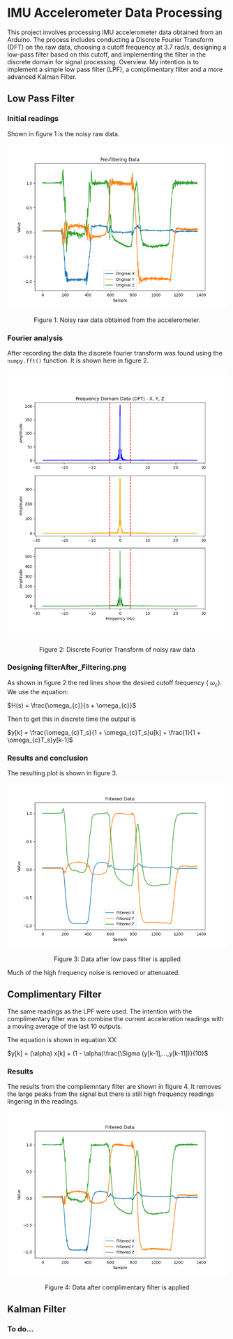 # IMU Accelerometer Data Processing

This project involves processing IMU accelerometer data obtained from an Arduino. The process includes conducting a Discrete Fourier Transform (DFT) on the raw data, choosing a cutoff frequency at 3.7 rad/s, designing a low-pass filter based on this cutoff, and implementing the filter in the discrete domain for signal processing.
Overview. My intention is to implement a simple low pass filter (LPF), a complimentary filter and a more advanced Kalman Filter.

## Low Pass Filter

### Initial readings

Shown in figure 1 is the noisy raw data.

<p align="center">
  <kbd>
    <img src="https://raw.githubusercontent.com/keatinl1/Filter_IMU/main/figs/Pre_Filtering.png">
  </kbd>
</p>
<p align="center">
Figure 1: Noisy raw data obtained from the accelerometer.
</p>

### Fourier analysis

After recording the data the discrete fourier transform was found using the ```numpy.fft()``` function. It is shown here in figure 2.

<p align="center">
  <kbd>
    <img src="https://raw.githubusercontent.com/keatinl1/Filter_IMU/main/figs/DFT.png">
  </kbd>
</p>
<p align="center">
Figure 2: Discrete Fourier Transform of noisy raw data
</p>

### Designing filterAfter_Filtering.png

As shown in figure 2 the red lines show the desired cutoff frequency ( $\omega_{c}$). We use the equation:

$H(s) = \frac{\omega_{c}}{s + \omega_{c}}$

Then to get this in discrete time the output is

$y[k] = \frac{\omega_{c}T_s}{1 + \omega_{c}T_s}u[k] + \frac{1}{1 + \omega_{c}T_s}y[k-1]$

### Results and conclusion

The resulting plot is shown in figure 3.

<p align="center">
  <kbd>
    <img src="https://raw.githubusercontent.com/keatinl1/Filter_IMU/main/figs/After_Filtering.png">
  </kbd>
</p>
<p align="center">
Figure 3: Data after low pass filter is applied
</p>

Much of the high frequency noise is removed or attenuated.

## Complimentary Filter

The same readings as the LPF were used. The intention with the complimentary filter was to combine the current acceleration readings with a moving average of the last 10 outputs.

The equation is shown in equation XX:

$y[k] = (\alpha) x[k] + (1 - \alpha)\frac{\Sigma (y[k-1],...,y[k-11])}{10}$

### Results

The results from the compliemntary filter are shown in figure 4. It removes the large peaks from the signal but there is still high frequency readings lingering in the readings.

<p align="center">
  <kbd>
    <img src="https://raw.githubusercontent.com/keatinl1/Filter_IMU/main/figs/complimentary_moving_avg.png">
  </kbd>
</p>
<p align="center">
Figure 4: Data after complimentary filter is applied
</p>

## Kalman Filter

### To do...
